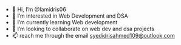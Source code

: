 - 👋 Hi, I’m @Iamidris06
- 👀 I’m interested in Web Development and DSA
- 🌱 I’m currently learning Web development
- 💞️ I’m looking to collaborate on web dev and dsa projects
- 📫 reach me through the email syedidrisahmed109@outlook.com

<!---
Iamidris06/Iamidris06 is a ✨ special ✨ repository because its `README.md` (this file) appears on your GitHub profile.
You can click the Preview link to take a look at your changes.
--->
